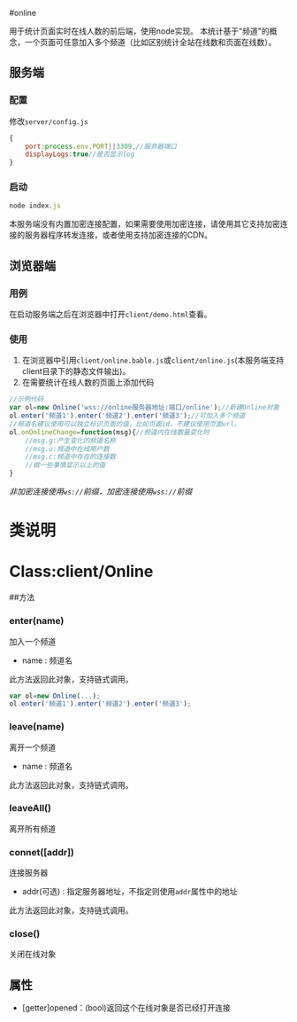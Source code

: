 #online

用于统计页面实时在线人数的前后端，使用node实现。
本统计基于"频道"的概念，一个页面可任意加入多个频道（比如区别统计全站在线数和页面在线数）。

## 服务端

### 配置
修改`server/config.js`
```javascript
{
    port:process.env.PORT||3309,//服务器端口
    displayLogs:true//是否显示log
}
```

### 启动

```javascript
node index.js
```
本服务端没有内置加密连接配置，如果需要使用加密连接，请使用其它支持加密连接的服务器程序转发连接，或者使用支持加密连接的CDN。

## 浏览器端

### 用例

在启动服务端之后在浏览器中打开`client/demo.html`查看。

### 使用
1. 在浏览器中引用`client/online.bable.js`或`client/online.js`(本服务端支持client目录下的静态文件输出)。
2. 在需要统计在线人数的页面上添加代码

```javascript
//示例代码
var ol=new Online('wss://online服务器地址:端口/online');//新建Online对象
ol.enter('频道1').enter('频道2').enter('频道3');//可加入多个频道
//频道名建议使用可以独立标识页面的值，比如页面id，不建议使用页面url。
ol.onOnlineChange=function(msg){//频道内在线数量变化时
	//msg.g:产生变化的频道名称
	//msg.u:频道中在线用户数
	//msg.c:频道中存在的连接数
	//做一些事情显示以上的值
}
```
*非加密连接使用`ws://`前缀，加密连接使用`wss://`前缀*

# 类说明

# Class:client/Online

##方法

### enter(name)

加入一个频道

* name : 频道名

此方法返回此对象，支持链式调用。
```javascript
var ol=new Online(...);
ol.enter('频道1').enter('频道2').enter('频道3');
```

### leave(name)

离开一个频道

* name : 频道名

此方法返回此对象，支持链式调用。

### leaveAll()

离开所有频道

### connet([addr])

连接服务器

* addr(可选) : 指定服务器地址，不指定则使用`addr`属性中的地址

此方法返回此对象，支持链式调用。

### close()
关闭在线对象

## 属性

* [getter]opened：(bool)返回这个在线对象是否已经打开连接

